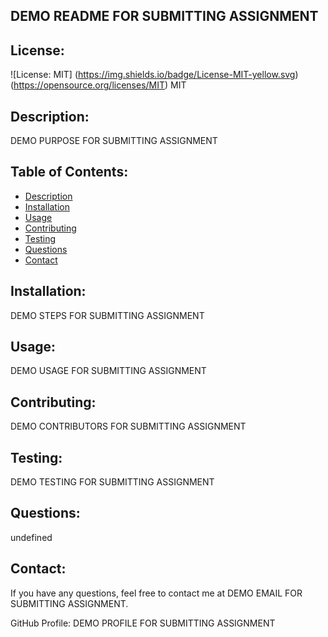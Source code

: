 
  ## DEMO README FOR SUBMITTING ASSIGNMENT

  ## License:
  ![License: MIT] (https://img.shields.io/badge/License-MIT-yellow.svg) (https://opensource.org/licenses/MIT)
  MIT

  ## Description:
  DEMO PURPOSE FOR SUBMITTING ASSIGNMENT

  ## Table of Contents:
  - [Description](#description)
  - [Installation](#installation)
  - [Usage](#usage)
  - [Contributing](#contributing)
  - [Testing](#testing)
  - [Questions](#questions)
  - [Contact](#contact)

  ## Installation:
  DEMO STEPS FOR SUBMITTING ASSIGNMENT

  ## Usage:
  DEMO USAGE FOR SUBMITTING ASSIGNMENT

  ## Contributing:
  DEMO CONTRIBUTORS FOR SUBMITTING ASSIGNMENT

  ## Testing:
  DEMO TESTING FOR SUBMITTING ASSIGNMENT

  ## Questions:
  undefined

  ## Contact:
  If you have any questions, feel free to contact me at DEMO EMAIL FOR SUBMITTING ASSIGNMENT. 

  GitHub Profile: DEMO PROFILE FOR SUBMITTING ASSIGNMENT

